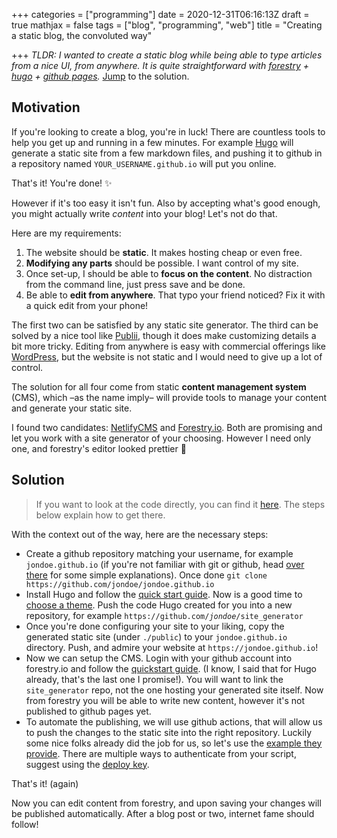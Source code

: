+++
categories = ["programming"]
date = 2020-12-31T06:16:13Z
draft = true
mathjax = false
tags = ["blog", "programming", "web"]
title = "Creating a static blog, the convoluted way"

+++
_TLDR: I wanted to create a static blog while being able to type articles from a nice UI, from anywhere. It is quite straightforward with_ [_forestry_](https://forestry.io/) _+_ [_hugo_](https://gohugo.io/) _+_ [_github pages_](https://pages.github.com/)_._ [Jump](#tldr-jump) to the solution.

## Motivation

If you're looking to create a blog, you're in luck! There are countless tools to help you get up and running in a few minutes. For example [Hugo](https://gohugo.io/) will generate a static site from a few markdown files, and pushing it to github in a repository named `YOUR_USERNAME.github.io` will put you online.

That's it! You're done! :sparkles:

However if it's too easy it isn't fun. Also by accepting what's good enough, you might actually write _content_ into your blog! Let's not do that.

Here are my requirements:

1. The website should be **static**. It makes hosting cheap or even free.
2. **Modifying any parts** should be possible. I want control of my site.
3. Once set-up, I should be able to **focus on the content**. No distraction from the command line, just press save and be done.
4. Be able to **edit from anywhere**. That typo your friend noticed? Fix it with a quick edit from your phone!

The first two can be satisfied by any static site generator. The third can be solved by a nice tool like [Publii](https://getpublii.com/), though it does make customizing details a bit more tricky. Editing from anywhere is easy with commercial offerings like [WordPress](https://wordpress.com/), but the website is not static and I would need to give up a lot of control.

The solution for all four come from static **content management system** (CMS), which –as the name imply– will provide tools to manage your content and generate your static site.

I found two candidates: [NetlifyCMS](https://www.netlifycms.org/) and [Forestry.io](https://forestry.io/). Both are promising and let you work with a site generator of your choosing. However I need only one, and forestry's editor looked prettier 🤩

## Solution

<a name="tldr-jump"></a>

> If you want to look at the code directly, you can find it [here](https://github.com/m3at/blog_generator). The steps below explain how to get there.

With the context out of the way, here are the necessary steps:

* Create a github repository matching your username, for example `jondoe.github.io` (if you're not familiar with git or github, head [over there](https://pages.github.com/) for some simple explanations). Once done `git clone https://github.com/jondoe/jondoe.github.io`
* Install Hugo and follow the [quick start guide](https://gohugo.io/getting-started/quick-start/). Now is a good time to [choose a theme](https://themes.gohugo.io/). Push the code Hugo created for you into a new repository, for example `https://github.com/`_`jondoe`_`/site_generator`
* Once you're done configuring your site to your liking, copy the generated static site (under `./public`) to your `jondoe.github.io` directory. Push, and admire your website at `https://jondoe.github.io`!
* Now we can setup the CMS. Login with your github account into forestry.io and follow the [quickstart guide](https://forestry.io/docs/quickstart/setup-site/). (I know, I said that for Hugo already, that's the last one I promise!). You will want to link the `site_generator` repo, not the one hosting your generated site itself. Now from forestry you will be able to write new content, however it's not published to github pages yet. 
* To automate the publishing, we will use github actions, that will allow us to push the changes to the static site into the right repository. Luckily some nice folks already did the job for us, so let's use the [example they provide](https://github.com/peaceiris/actions-hugo). There are multiple ways to authenticate from your script, suggest using the [deploy key](https://github.com/peaceiris/actions-gh-pages#%EF%B8%8F-create-ssh-deploy-key). 

That's it! (again)

Now you can edit content from forestry, and upon saving your changes will be published automatically. After a blog post or two, internet fame should follow!